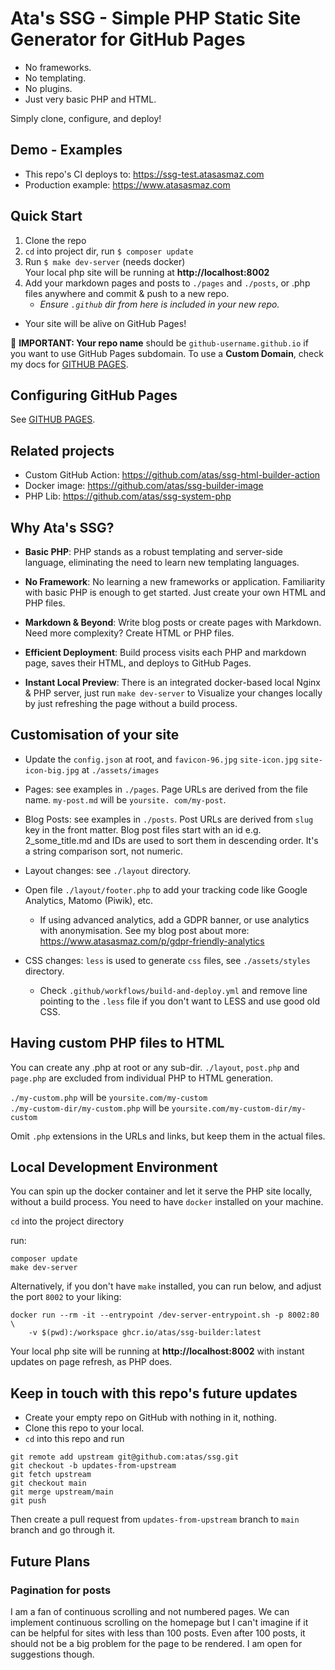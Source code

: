 # Ata's SSG - Simple PHP Static Site Generator for GitHub Pages

- No frameworks.
- No templating.
- No plugins.
- Just very basic PHP and HTML.

Simply clone, configure, and deploy!

## Demo - Examples

- This repo's CI deploys to: https://ssg-test.atasasmaz.com
- Production example: https://www.atasasmaz.com

## Quick Start

1. Clone the repo
2. `cd` into project dir, run `$ composer update`
3. Run `$ make dev-server` (needs docker)  
   Your local php site will be running at **http://localhost:8002**
4. Add your markdown pages and posts to `./pages` and `./posts`, or .php files anywhere and commit & push to a new
   repo.
   - _Ensure `.github` dir from here is included in your new repo._

- Your site will be alive on GitHub Pages!

🔴 **IMPORTANT: Your repo name** should be `github-username.github.io` if you want to use GitHub Pages subdomain. To
use a **Custom Domain**, check my docs for [GITHUB PAGES](GITHUB-PAGES.md).

## Configuring GitHub Pages

See [GITHUB PAGES](GITHUB-PAGES.md).

## Related projects

- Custom GitHub Action: https://github.com/atas/ssg-html-builder-action
- Docker image: https://github.com/atas/ssg-builder-image
- PHP Lib: https://github.com/atas/ssg-system-php

## Why Ata's SSG?

- **Basic PHP**: PHP stands as a robust templating and server-side language, eliminating the need to learn new
  templating languages.

- **No Framework**: No learning a new frameworks or application. Familiarity with basic PHP is enough to get started. Just create your own HTML and PHP files.

- **Markdown & Beyond**: Write blog posts or create pages with Markdown. Need more complexity? Create HTML or PHP files.

- **Efficient Deployment**: Build process visits each PHP and markdown page, saves their HTML, and deploys to GitHub
  Pages.

- **Instant Local Preview**: There is an integrated docker-based local Nginx & PHP server, just run `make dev-server`
  to Visualize your changes locally by just refreshing the page without a build process.

## Customisation of your site

- Update the `config.json` at root, and `favicon-96.jpg` `site-icon.jpg` `site-icon-big.jpg` at `./assets/images`

- Pages: see examples in `./pages`. Page URLs are derived from the file name. `my-post.md` will be `yoursite.
com/my-post`.

- Blog Posts: see examples in `./posts`. Post URLs are derived from `slug` key in the front matter. Blog post files
  start with an id e.g. 2_some_title.md and IDs are used to sort them in descending order. It's a string comparison
  sort, not numeric.

- Layout changes: see `./layout` directory.

- Open file `./layout/footer.php` to add your tracking code like Google Analytics, Matomo (Piwik), etc.

  - If using advanced analytics, add a GDPR banner, or use analytics with anonymisation. See my blog post about
    more: https://www.atasasmaz.com/p/gdpr-friendly-analytics

- CSS changes: `less` is used to generate `css` files, see `./assets/styles` directory.
  - Check `.github/workflows/build-and-deploy.yml` and remove line pointing to the `.less` file if you don't want to
    LESS and use good old CSS.

## Having custom PHP files to HTML

You can create any .php at root or any sub-dir. `./layout`, `post.php` and `page.php` are excluded from individual
PHP to HTML generation.

`./my-custom.php` will be `yoursite.com/my-custom`  
`./my-custom-dir/my-custom.php` will be `yoursite.com/my-custom-dir/my-custom`

Omit `.php` extensions in the URLs and links, but keep them in the actual files.

## Local Development Environment

You can spin up the docker container and let it serve the PHP site locally, without a build process. You need to
have `docker` installed on your machine.

`cd` into the project directory

run:

```
composer update
make dev-server
```

Alternatively, if you don't have `make` installed, you can run below, and adjust the port `8002` to your liking:

```
docker run --rm -it --entrypoint /dev-server-entrypoint.sh -p 8002:80 \
    -v $(pwd):/workspace ghcr.io/atas/ssg-builder:latest
```

Your local php site will be running at **http://localhost:8002** with instant updates on page refresh, as PHP does.

## Keep in touch with this repo's future updates

- Create your empty repo on GitHub with nothing in it, nothing.
- Clone this repo to your local.
- `cd` into this repo and run

```
git remote add upstream git@github.com:atas/ssg.git
git checkout -b updates-from-upstream
git fetch upstream
git checkout main
git merge upstream/main
git push
```

Then create a pull request from `updates-from-upstream` branch to `main` branch and go through it.

## Future Plans

### Pagination for posts

I am a fan of continuous scrolling and not numbered pages. We can implement continuous scrolling on the homepage but
I can't imagine if it can be helpful for sites with less than 100 posts. Even after 100 posts, it should not
be a big problem for the page to be rendered. I am open for suggestions though.
